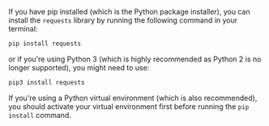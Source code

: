 
If you have pip installed (which is the Python package installer), you can install the `requests` library by running the following command in your terminal:

```bash
pip install requests
```

or if you're using Python 3 (which is highly recommended as Python 2 is no longer supported), you might need to use:

```bash
pip3 install requests
```

If you're using a Python virtual environment (which is also recommended), you should activate your virtual environment first before running the `pip install` command.